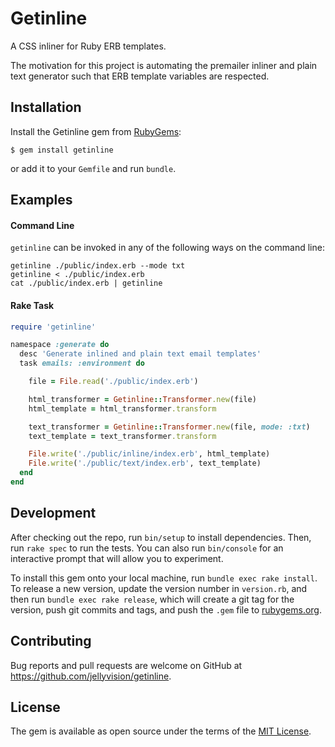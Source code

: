 # Getinline

A CSS inliner for Ruby ERB templates.

The motivation for this project is automating the premailer inliner and plain text generator such that ERB template variables are respected.

## Installation

Install the Getinline gem from [RubyGems](https://rubygems.org/gems/getinline):

    $ gem install getinline

or add it to your `Gemfile` and run `bundle`.

## Examples

#### Command Line

`getinline` can be invoked in any of the following ways on the command line:

```shell
getinline ./public/index.erb --mode txt
getinline < ./public/index.erb
cat ./public/index.erb | getinline
```

#### Rake Task

```ruby
require 'getinline'

namespace :generate do
  desc 'Generate inlined and plain text email templates'
  task emails: :environment do

    file = File.read('./public/index.erb')

    html_transformer = Getinline::Transformer.new(file)
    html_template = html_transformer.transform

    text_transformer = Getinline::Transformer.new(file, mode: :txt)
    text_template = text_transformer.transform

    File.write('./public/inline/index.erb', html_template)
    File.write('./public/text/index.erb', text_template)
  end
end
```

## Development

After checking out the repo, run `bin/setup` to install dependencies. Then, run `rake spec` to run the tests. You can also run `bin/console` for an interactive prompt that will allow you to experiment.

To install this gem onto your local machine, run `bundle exec rake install`. To release a new version, update the version number in `version.rb`, and then run `bundle exec rake release`, which will create a git tag for the version, push git commits and tags, and push the `.gem` file to [rubygems.org](https://rubygems.org).

## Contributing

Bug reports and pull requests are welcome on GitHub at https://github.com/jellyvision/getinline.

## License

The gem is available as open source under the terms of the [MIT License](http://opensource.org/licenses/MIT).
